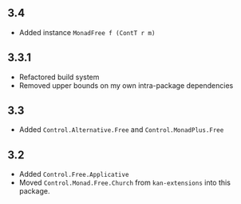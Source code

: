 3.4
---
* Added instance `MonadFree f (ContT r m)`

3.3.1
-----
* Refactored build system
* Removed upper bounds on my own intra-package dependencies

3.3
---
* Added `Control.Alternative.Free` and `Control.MonadPlus.Free`

3.2
---
* Added `Control.Free.Applicative`
* Moved `Control.Monad.Free.Church` from `kan-extensions` into this package.
